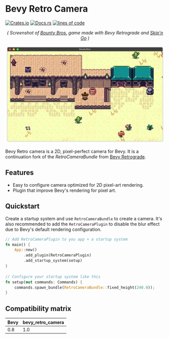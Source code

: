 # Bevy Retro Camera

[![Crates.io](https://img.shields.io/crates/v/bevy_retro_camera.svg)](https://crates.io/crates/bevy_retro_camera)
[![Docs.rs](https://docs.rs/bevy_retro_camera/badge.svg)](https://docs.rs/bevy_retro_camera)
[![lines of code](https://tokei.rs/b1/github/celerysaltgames/bevy_retro_camera?category=code)](https://github.com/celerysaltgames/bevy_retro_camera)


<div align="center">
    <em>( Screenshot of <a href="https://katharostech.com/post/bounty-bros-on-web">Bounty Bros.</a> game made with Bevy Retrograde and <a href="https://github.com/katharostech/skipngo">Skip'n Go</a> )</em>
</div>

![bounty bros game screenshot](./docs/images/bounty_bros.png)

Bevy Retro camera is a 2D, pixel-perfect camera for Bevy. It is a continuation fork of the _RetroCameraBundle_ from [Bevy Retrograde](https://crates.io/crates/bevy_retrograde).

## Features

- Easy to configure camera optimized for 2D pixel-art rendering.
- Plugin that improve Bevy's rendering for pixel art.

## Quickstart
Create a startup system and use `RetroCameraBundle` to create a camera. It's also recommended to add the `RetroCameraPlugin` to disable the blur effect due to Bevy's default rendering configuration.

```rust
// Add RetroCameraPlugin to you app + a startup system
fn main() {
    App::new()
        .add_plugin(RetroCameraPlugin)
        .add_startup_system(setup)
}

// Configure your startup system like this
fn setup(mut commands: Commands) {
    commands.spawn_bundle(RetroCameraBundle::fixed_height(240.0));
}
```

## Compatibility matrix

| Bevy | bevy_retro_camera |
|------|-------------------|
| 0.8  | 1.0               |
